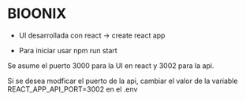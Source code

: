 # BIOONIX

- UI desarrollada con react -> create react app

- Para iniciar usar npm run start

Se asume el puerto 3000 para la UI en react y 3002 para la api.

Si se desea modficar el puerto de la api, cambiar 
el valor de la variable REACT_APP_API_PORT=3002
en el .env

